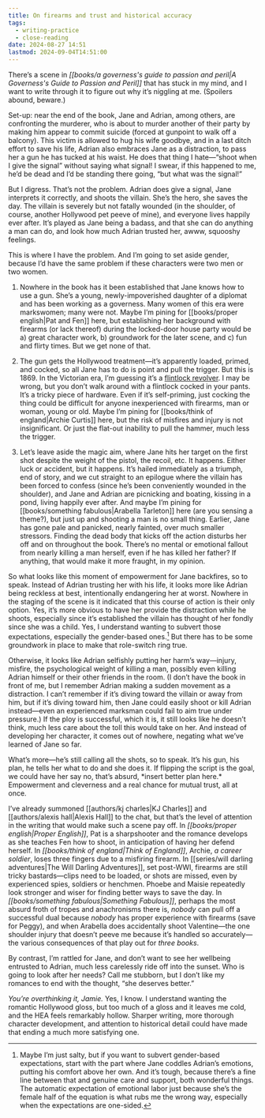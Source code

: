 ```yaml
---
title: On firearms and trust and historical accuracy
tags:
  - writing-practice
  - close-reading
date: 2024-08-27 14:51
lastmod: 2024-09-04T14:51:00
---
```

There’s a scene in *[[books/a governess's guide to passion and peril|A Governess's Guide to Passion and Peril]]* that has stuck in my mind, and I want to write through it to figure out why it’s niggling at me. (Spoilers abound, beware.)

Set-up: near the end of the book, Jane and Adrian, among others, are confronting the murderer, who is about to murder another of their party by making him appear to commit suicide (forced at gunpoint to walk off a balcony). This victim is allowed to hug his wife goodbye, and in a last ditch effort to save his life, Adrian also embraces Jane as a distraction, to pass her a gun he has tucked at his waist. He does that thing I hate—“shoot when I give the signal” without saying what signal! I swear, if this happened to me, he’d be dead and I’d be standing there going, “but what was the signal!”

But I digress. That’s not the problem. Adrian does give a signal, Jane interprets it correctly, and shoots the villain. She’s the hero, she saves the day. The villain is severely but not fatally wounded (in the shoulder, of course, another Hollywood pet peeve of mine), and everyone lives happily ever after. It’s played as Jane being a badass, and that she can do anything a man can do, and look how much Adrian trusted her, awww, squooshy feelings. 

This is where I have the problem. And I’m going to set aside gender, because I’d have the same problem if these characters were two men or two women. 

1. Nowhere in the book has it been established that Jane knows how to use a gun. She’s a young, newly-impoverished daughter of a diplomat and has been working as a governess. Many women of this era were markswomen; many were not. Maybe I’m pining for [[books/proper english|Pat and Fen]] here, but establishing her background with firearms (or lack thereof) during the locked-door house party would be a) great character work, b) groundwork for the later scene, and c) fun and flirty times. But we get none of that. 

2. The gun gets the Hollywood treatment—it’s apparently loaded, primed, and cocked, so all Jane has to do is point and pull the trigger. But this is 1869. In the Victorian era, I’m guessing it’s a [flintlock revolver](https://en.m.wikipedia.org/wiki/Flintlock). I may be wrong, but you don’t walk around with a flintlock cocked in your pants. It’s a tricky piece of hardware. Even if it’s self-priming, just cocking the thing could be difficult for anyone inexperienced with firearms, man or woman, young or old. Maybe I’m pining for [[books/think of england|Archie Curtis]] here, but the risk of misfires and injury is not insignificant. Or just the flat-out inability to pull the hammer, much less the trigger. 

3. Let’s leave aside the magic aim, where Jane hits her target on the first shot despite the weight of the pistol, the recoil, etc. It happens. Either luck or accident, but it happens. It’s hailed immediately as a triumph, end of story, and we cut straight to an epilogue where the villain has been forced to confess (since he’s been conveniently wounded in the shoulder), and Jane and Adrian are picnicking and boating, kissing in a pond, living happily ever after. And maybe I’m pining for [[books/something fabulous|Arabella Tarleton]] here (are you sensing a theme?), but just up and shooting a man is no small thing. Earlier, Jane has gone pale and panicked, nearly fainted, over much smaller stressors. Finding the dead body that kicks off the action disturbs her off and on throughout the book. There’s no mental or emotional fallout from nearly killing a man herself, even if he has killed her father? If anything, that would make it more fraught, in my opinion. 

So what looks like this moment of empowerment for Jane backfires, so to speak. Instead of Adrian trusting her with his life, it looks more like Adrian being reckless at best, intentionally endangering her at worst. Nowhere in the staging of the scene is it indicated that this course of action is their only option. Yes, it’s more obvious to have her provide the distraction while he shoots, especially since it’s established the villain has thought of her fondly since she was a child. Yes, I understand wanting to subvert those expectations, especially the gender-based ones.[^1] But there has to be some groundwork in place to make that role-switch ring true. 

Otherwise, it looks like Adrian selfishly putting her harm’s way—injury, misfire, the psychological weight of killing a man, possibly even killing Adrian himself or their other friends in the room. (I don’t have the book in front of me, but I remember Adrian making a sudden movement as a distraction. I can’t remember if it’s diving toward the villain or away from him, but if it’s diving toward him, then Jane could easily shoot or kill Adrian instead—even an experienced marksman could fail to aim true under pressure.) If the ploy is successful, which it is, it still looks like he doesn’t think, much less care about the toll this would take on her. And instead of developing her character, it comes out of nowhere, negating what we’ve learned of Jane so far. 

What’s more—he’s still calling all the shots, so to speak. It’s his gun, his plan, he tells her what to do and she does it. If flipping the script is the goal, we could have her say no, that’s absurd, \*insert better plan here.\* Empowerment and cleverness and a real chance for mutual trust, all at once. 

I’ve already summoned [[authors/kj charles|KJ Charles]] and [[authors/alexis hall|Alexis Hall]] to the chat, but that’s the level of attention in the writing that would make such a scene pay off. In *[[books/proper english|Proper English]]*, Pat is a sharpshooter and the romance develops as she teaches Fen how to shoot, in anticipation of having her defend herself. In *[[books/think of england|Think of England]]*, Archie, *a career soldier*, loses three fingers due to a misfiring firearm. In [[series/will darling adventures|The Will Darling Adventures]], set post-WWI, firearms are still tricky bastards—clips need to be loaded, or shots are missed, even by experienced spies, soldiers or henchmen. Phoebe and Maisie repeatedly look stronger and wiser for finding better ways to save the day. In *[[books/something fabulous|Something Fabulous]]*, perhaps the most absurd froth of tropes and anachronisms there is, *nobody* can pull off a successful dual because *nobody* has proper experience with firearms (save for Peggy), and when Arabella does accidentally shoot Valentine—the one shoulder injury that doesn’t peeve me because it’s handled so accurately—the various consequences of that play out for *three books*. 

By contrast, I’m rattled for Jane, and don’t want to see her wellbeing entrusted to Adrian, much less carelessly ride off into the sunset. Who is going to look after her needs? Call me stubborn, but I don’t like my romances to end with the thought, “she deserves better.”

*You’re overthinking it, Jamie.* Yes, I know. I understand wanting the romantic Hollywood gloss, but too much of a gloss and it leaves me cold, and the HEA feels remarkably hollow. Sharper writing, more thorough character development, and attention to historical detail could have made that ending a much more satisfying one. 

[^1]: Maybe I’m just salty, but if you want to subvert gender-based expectations, start with the part where Jane coddles Adrian’s emotions, putting his comfort above her own. And it’s tough, because there’s a fine line between that and genuine care and support, both wonderful things. The automatic expectation of emotional labor just because she’s the female half of the equation is what rubs me the wrong way, especially when the expectations are one-sided.
